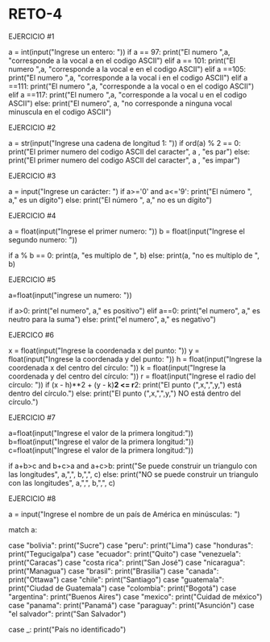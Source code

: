 # RETO-4

EJERCICIO #1

a = int(input("Ingrese un entero: "))
if a == 97:
  print("El numero ",a, "corresponde a la vocal a en el codigo ASCII")
elif a == 101:
  print("El numero ",a, "corresponde a la vocal e en el codigo ASCII")
elif a ==105:
  print("El numero ",a, "corresponde a la vocal i en el codigo ASCII")
elif a ==111:
  print("El numero ",a, "corresponde a la vocal o en el codigo ASCII")
elif a ==117:
  print("El numero ",a, "corresponde a la vocal u en el codigo ASCII")
else:
  print("El numero", a, "no corresponde a ninguna vocal minuscula en el codigo ASCII")



EJERCICIO #2

a = str(input("Ingrese una cadena de longitud 1: "))
if ord(a) % 2 == 0:
  print("El primer numero del codigo ASCII del caracter", a , "es par")
else:
  print("El primer numero del codigo ASCII del caracter", a , "es impar")



EJERCICIO #3

a = input("Ingrese un carácter: ")
if a>='0' and a<='9':
    print("El número ", a," es un dígito")
else:
    print("El número ", a," no es un dígito")



EJERCICIO #4

a = float(input("Ingrese el primer numero: "))
b = float(input("Ingrese el segundo numero: "))

if a % b == 0:
  print(a, "es multiplo de ", b)
else:
  print(a, "no es multiplo de ", b)



EJERCICIO #5

a=float(input("ingrese un numero: "))

if a>0:
    print("el numero", a," es positivo")
elif a==0:
    print("el numero", a," es neutro para la suma")
else:
    print("el numero", a," es negativo")



EJERCICO #6

x = float(input("Ingrese la coordenada x del punto: "))
y = float(input("Ingrese la coordenada y del punto: "))
h = float(input("Ingrese la coordenada x del centro del círculo: "))
k = float(input("Ingrese la coordenada y del centro del círculo: "))
r = float(input("Ingrese el radio del círculo: "))
if (x - h)**2 + (y - k)**2 <= r**2:
    print("El punto (",x,",",y,") está dentro del círculo.")
else:
    print("El punto (",x,",",y,") NO está dentro del círculo.")




EJERCICIO #7

a=float(input("Ingrese el valor de la primera longitud:"))
b=float(input("Ingrese el valor de la primera longitud:"))
c=float(input("Ingrese el valor de la primera longitud:"))

if a+b>c and b+c>a and a+c>b:
    print("Se puede construir un triangulo con las longitudes", a,",", b,",", c)
else:
    print("NO se puede construir un triangulo con las longitudes", a,",", b,",", c)




EJERCICIO #8

a = input("Ingrese el nombre de un país de América en minúsculas: ")

match a:

  case "bolivia":
    print("Sucre")
  case "peru":
    print("Lima")
  case "honduras":
    print("Tegucigalpa")
  case "ecuador":
    print("Quito")
  case "venezuela":
    print("Caracas")
  case "costa rica":
    print("San José")
  case "nicaragua":
    print("Managua")
  case "brasil":
    print("Brasilia")
  case "canada":
    print("Ottawa")
  case "chile":
    print("Santiago")
  case "guatemala":
    print("Ciudad de Guatemala")
  case "colombia":
    print("Bogotá")
  case "argentina":
    print("Buenos Aires")
  case "mexico":
    print("Cuidad de méxico")
  case "panama":
    print("Panamá")
  case "paraguay":
    print("Asunción")
  case "el salvador":
    print("San Salvador")

  case _:
    print("País no identificado")
